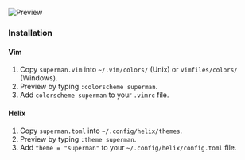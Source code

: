 ![Preview](https://raw.github.com/tristen/superman/main/preview.png)

### Installation

#### Vim

1. Copy `superman.vim` into `~/.vim/colors/` (Unix) or `vimfiles/colors/` (Windows).
1. Preview by typing `:colorscheme superman`.
1. Add `colorscheme superman` to your `.vimrc` file.

#### Helix

1. Copy `superman.toml` into `~/.config/helix/themes`.
1. Preview by typing `:theme superman`.
1. Add `theme = "superman"` to your `~/.config/helix/config.toml` file.
